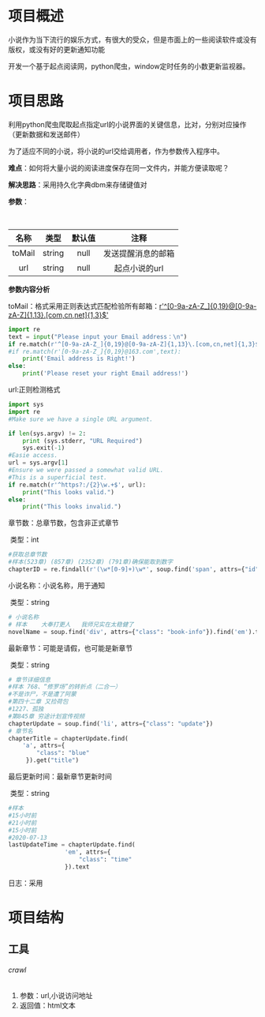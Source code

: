 # 项目概述

小说作为当下流行的娱乐方式，有很大的受众，但是市面上的一些阅读软件或没有版权，或没有好的更新通知功能

开发一个基于起点阅读网，python爬虫，window定时任务的小数更新监视器。



# 项目思路

利用python爬虫爬取起点指定url的小说界面的关键信息，比对，分别对应操作（更新数据和发送邮件）

为了适应不同的小说，将小说的url交给调用者，作为参数传入程序中。

**难点**：如何将大量小说的阅读进度保存在同一文件内，并能方便读取呢？

**解决思路**：采用持久化字典dbm来存储键值对



**参数**：

​	

|  名称  |  类型  | 默认值 |        注释        |
| :----: | :----: | :----: | :----------------: |
| toMail | string |  null  | 发送提醒消息的邮箱 |
|  url   | string |  null  |   起点小说的url    |

**参数内容分析**



toMail：格式采用正则表达式匹配检验所有邮箱：[r'^[0-9a-zA-Z_]{0,19}@[0-9a-zA-Z]{1,13}\.[com,cn,net]{1,3}$']()

```python
import re  
text = input("Please input your Email address：\n")  
if re.match(r'^[0-9a-zA-Z_]{0,19}@[0-9a-zA-Z]{1,13}\.[com,cn,net]{1,3}$',text):  
#if re.match(r'[0-9a-zA-Z_]{0,19}@163.com',text):  
    print('Email address is Right!')  
else:  
    print('Please reset your right Email address!')  
```



url:正则检测格式

```python
import sys
import re
#Make sure we have a single URL argument.

if len(sys.argv) != 2:
    print (sys.stderr, "URL Required")
    sys.exit(-1)
#Easie access.
url = sys.argv[1]
#Ensure we were passed a somewhat valid URL.
#This is a superficial test.
if re.match(r'^https?:/{2}\w.+$', url):
    print("This looks valid.")
else:
    print("This looks invalid.")
```



章节数：总章节数，包含非正式章节

​				类型：int

```python
#获取总章节数
#样本(523章) (857章) (2352章) (791章)确保能取到数字
chapterID = re.findall(r'(\w*[0-9]+)\w*', soup.find('span', attrs={"id": "J-catalogCount"}).text)
```



小说名称：小说名称，用于通知

​					类型：string

```python
# 小说名称
# 样本	大奉打更人	我师兄实在太稳健了		
novelName = soup.find('div', attrs={"class": "book-info"}).find('em').text
```



最新章节：可能是请假，也可能是新章节

​					类型：string

```python
# 章节详细信息
#样本	768、“修罗场”的转折点（二合一）
#不是诈尸，不是遭了阿蒙	
#第四十二章 又捡荷包	
#1227、孤独
#第845章 穷途计划宣传视频
chapterUpdate = soup.find('li', attrs={"class": "update"})
# 章节名
chapterTitle = chapterUpdate.find(
    'a', attrs={
        "class": "blue"
     }).get("title")
```



最后更新时间：最新章节更新时间

​							类型：string

```python
#样本
#15小时前
#21小时前
#15小时前
#2020-07-13
lastUpdateTime = chapterUpdate.find(
                'em', attrs={
                    "class": "time"
                }).text
```



日志：采用

# 项目结构



## 工具

###### crawl

1. 参数：url,小说访问地址
2. 返回值：html文本



​	